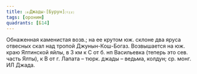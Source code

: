 ```yaml
---
title: ⒜Джады-[Бурун]⒯⒵
tags: [ороним]
quadrants: [Б14]
---
```


Обнаженная каменистая возв.; на ее крутом юж. склоне два яруса отвесных скал над
тропой Джунын-Кош-Богаз. Возвышается на юж. краю Ялтинской яйлы, в 3 км к С от
б. нп Васильевка (теперь это сев. часть Ялты), к В от г. Лапата – тюрк. джады –
ведьма, колдун; ср. монг. ИЛ Джада.
